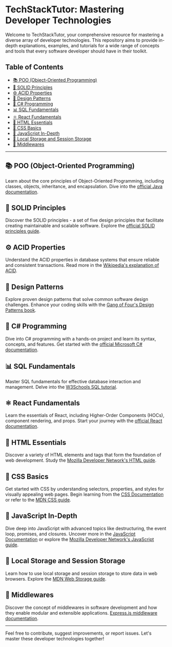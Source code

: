 # TechStackTutor: Mastering Developer Technologies

Welcome to TechStackTutor, your comprehensive resource for mastering a diverse array of developer technologies. This repository aims to provide in-depth explanations, examples, and tutorials for a wide range of concepts and tools that every software developer should have in their toolkit.

## Table of Contents

- [📚 POO (Object-Oriented Programming)](#poo)
- [🔗 SOLID Principles](#solid)
- [⚙️ ACID Properties](#acid)
- [🎨 Design Patterns](#design-patterns)
- [🔷 C# Programming](#c-sharp)
- [📊 SQL Fundamentals](#sql)
- [⚛️ React Fundamentals](#react)
- [🔧 HTML Essentials](#html)
- [🎨 CSS Basics](#css)
- [🚀 JavaScript In-Depth](#javascript)
- [💾 Local Storage and Session Storage](#storage)
- [🔌 Middlewares](#middlewares)

---

## 📚 POO (Object-Oriented Programming)
Learn about the core principles of Object-Oriented Programming, including classes, objects, inheritance, and encapsulation. Dive into the [official Java documentation](https://docs.oracle.com/javase/tutorial/java/concepts/index.html).

## 🔗 SOLID Principles
Discover the SOLID principles - a set of five design principles that facilitate creating maintainable and scalable software. Explore the [official SOLID principles guide](https://solidprinciples.com/).

## ⚙️ ACID Properties
Understand the ACID properties in database systems that ensure reliable and consistent transactions. Read more in the [Wikipedia's explanation of ACID](https://en.wikipedia.org/wiki/ACID).

## 🎨 Design Patterns
Explore proven design patterns that solve common software design challenges. Enhance your coding skills with the [Gang of Four's Design Patterns book](https://www.oreilly.com/library/view/design-patterns-elements/9780201633610/).

## 🔷 C# Programming
Dive into C# programming with a hands-on project and learn its syntax, concepts, and features. Get started with the [official Microsoft C# documentation](https://docs.microsoft.com/en-us/dotnet/csharp/).

## 📊 SQL Fundamentals
Master SQL fundamentals for effective database interaction and management. Delve into the [W3Schools SQL tutorial](https://www.w3schools.com/sql/).

## ⚛️ React Fundamentals
Learn the essentials of React, including Higher-Order Components (HOCs), component rendering, and props. Start your journey with the [official React documentation](https://reactjs.org/docs/getting-started.html).

## 🔧 HTML Essentials
Discover a variety of HTML elements and tags that form the foundation of web development. Study the [Mozilla Developer Network's HTML guide](https://developer.mozilla.org/en-US/docs/Web/HTML).

## 🎨 CSS Basics
Get started with CSS by understanding selectors, properties, and styles for visually appealing web pages. Begin learning from the [CSS Documentation](/docs/css.md) or refer to the [MDN CSS guide](https://developer.mozilla.org/en-US/docs/Web/CSS).

## 🚀 JavaScript In-Depth
Dive deep into JavaScript with advanced topics like destructuring, the event loop, promises, and closures. Uncover more in the [JavaScript Documentation](/docs/javascript.md) or explore the [Mozilla Developer Network's JavaScript guide](https://developer.mozilla.org/en-US/docs/Web/JavaScript).

## 💾 Local Storage and Session Storage
Learn how to use local storage and session storage to store data in web browsers. Explore the [MDN Web Storage guide](https://developer.mozilla.org/en-US/docs/Web/API/Web_Storage_API).

## 🔌 Middlewares
Discover the concept of middlewares in software development and how they enable modular and extensible applications. [Express.js middleware documentation](https://expressjs.com/en/guide/using-middleware.html).

---

Feel free to contribute, suggest improvements, or report issues. Let's master these developer technologies together!
